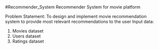 #Recommender_System
Recommender System for movie platform

Problem Statement:
To design and implement movie recommendation system to provide most relevant recommendations to the user
Input data:
1. Movies dataset
2. Users dataset
3. Ratings dataset
